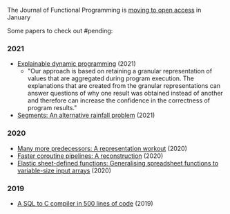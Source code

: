 The Journal of Functional Programming is [moving to open access](https://www.cambridge.org/core/journals/journal-of-functional-programming/information/faq-move-to-open-access) in January

Some papers to check out #pending:

### 2021

- [Explainable dynamic programming](https://www.cambridge.org/core/journals/journal-of-functional-programming/article/abs/explainable-dynamic-programming/E8DC46B3363847A2BA18B345C8591DAA) (2021)
	- "Our approach is based on retaining a granular representation of values that are aggregated during program execution. The explanations that are created from the granular representations can answer questions of why one result was obtained instead of another and therefore can increase the confidence in the correctness of program results."
- [Segments: An alternative rainfall problem](https://www.cambridge.org/core/journals/journal-of-functional-programming/article/abs/segments-an-alternative-rainfall-problem/ABEA634EB9763953CBCC8D2AC58FE710) (2021)

### 2020

- [Many more predecessors: A representation workout](https://www.cambridge.org/core/journals/journal-of-functional-programming/article/abs/many-more-predecessors-a-representation-workout/72C397C5CEC70ACB379658A431447500) (2020)
- [Faster coroutine pipelines: A reconstruction](https://www.cambridge.org/core/journals/journal-of-functional-programming/article/abs/faster-coroutine-pipelines-a-reconstruction/BE694B384B35DF1DC03684FF5AE3FBDE) (2020)
- [Elastic sheet-defined functions: Generalising spreadsheet functions to variable-size input arrays](https://www.cambridge.org/core/journals/journal-of-functional-programming/article/abs/elastic-sheetdefined-functions-generalising-spreadsheet-functions-to-variablesize-input-arrays/A85E83284ADAFF27B8607BBF20175D7B) (2020)

### 2019

- [A SQL to C compiler in 500 lines of code](https://www.cambridge.org/core/journals/journal-of-functional-programming/article/abs/sql-to-c-compiler-in-500-lines-of-code/C38B40C78B6A9C55232D4A850587FC64) (2019)
